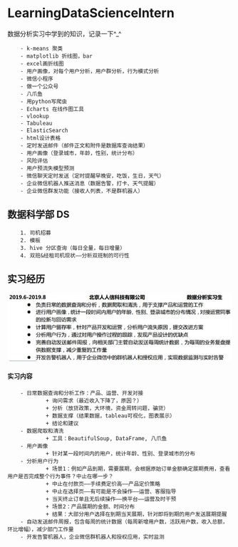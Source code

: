 # LearningDataScienceIntern
数据分析实习中学到的知识，记录一下^_^

        - k-means 聚类
        - matplotlib 折线图，bar
        - excel画折线图
        - 用户画像，对每个用户分析，用户群分析，行为模式分析
        - 微信小程序
        - 做一个公众号
        - 八爪鱼
        - 用python写爬虫
        - Echarts 在线作图工具
        - vlookup
        - Tabuleau
        - ElasticSearch
        - html设计表格
        - 定时发送邮件（邮件正文和附件是数据库查询结果）
        - 用户画像（登录城市，年龄，性别，统计分布）
        - 风险评估
        - 用户预流失模型预测
        - 微信聊天定时发送（定时提醒早晚安，吃饭，生日，天气）
        - 企业微信机器人推送消息（数据告警，打卡、天气提醒）
        - 企业微信群发功能（接收人列表，不是群机器人）
        

## 数据科学部 DS
        1. 司机招募
        2. 模板
        3. hive 分区查询（每日全量，每日增量）
        4. 双班&经租司机现状——分析双班制的可行性


## 实习经历
![实习经历01](https://github.com/ElsaQf/LearningDataScienceIntern/blob/master/PicturesUsing/%E5%AE%9E%E4%B9%A0%E7%BB%8F%E5%8E%8601.JPG)
#### 实习内容
        - 日常数据查询和分析工作：产品、运营、开发对接
                + 询问需求（最近收入下降了，原因？）
                + 分析（放贷政策，大环境，资金周转问题，骗贷）
                + 数据支撑（结果数据，tableau可视化，图表展示）
                + 结论和建议
        - 数据爬取和清洗
                + 工具：BeautifulSoup, DataFrame, 八爪鱼
        - 用户画像
                + 针对某一段时间内的用户，统计年龄、性别、登录城市的分布
        - 分析用户行为
                + 场景1：例如产品到期，需要展期，会根据原始订单金额确定展期费用，查看用户是否完成整个行为事件？中止在哪一步？
                + 中止在付款页——手续费定价高——产品定价策略
                + 中止在选择页——有可能是不会操作——运营、客服指导
                + 当天终止订单且无后续操作——换平台——运营及时干预
                + 场景2：产品展期的金额、时间分布
                + 结果：大部分用户选择在到期当天展期，针对即将到期的用户发送展期提醒
        - 自动发送邮件周报，包含每周的统计数据（每周新增用户数，活跃用户数，收入总额，环比增幅），减少部门工作量
        - 开发告警机器人，企业微信群机器人和授权应用，实时监测
